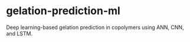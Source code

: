 # gelation-prediction-ml
Deep learning-based gelation prediction in copolymers using ANN, CNN, and LSTM.

